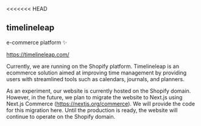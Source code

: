 <<<<<<< HEAD

## timelineleap

e-commerce platform ✨

https://timelineleap.com/

Currently, we are running on the Shopify platform. Timelineleap is an ecommerce solution aimed at improving time management by providing users with streamlined tools such as calendars, journals, and planners.

As an experiment, our website is currently hosted on the Shopify domain. However, in the future, we plan to migrate the website to Next.js using Next.js Commerce (https://nextjs.org/commerce). We will provide the code for this migration here. Until the production is ready, the website will continue to operate on the Shopify domain.
